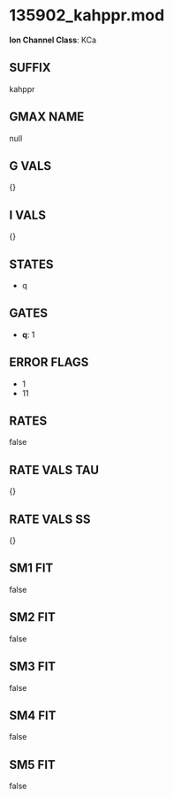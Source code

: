 # 135902_kahppr.mod

**Ion Channel Class**: KCa

## SUFFIX

kahppr

## GMAX NAME

null

## G VALS

{}

## I VALS

{}

## STATES

- q

## GATES

- **q**: 1

## ERROR FLAGS

- 1
- 11

## RATES

false

## RATE VALS TAU

{}

## RATE VALS SS

{}

## SM1 FIT

false

## SM2 FIT

false

## SM3 FIT

false

## SM4 FIT

false

## SM5 FIT

false
